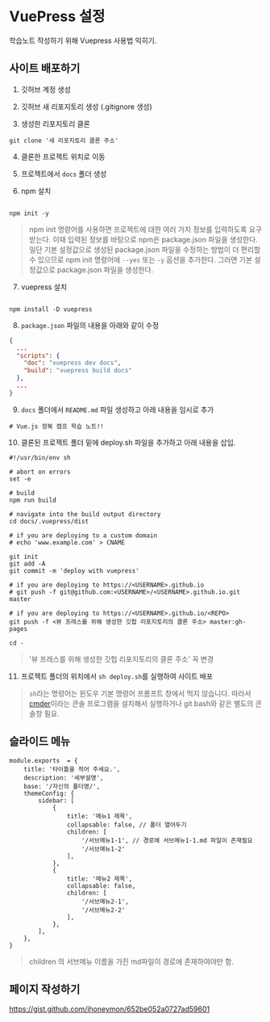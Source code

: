 
# VuePress 설정

  

학습노트 작성하기 위해 Vuepress 사용법 익히기.

  

## 사이트 배포하기

  

1. 깃허브 계정 생성

2. 깃허브 새 리포지토리 생성 (.gitignore 생성)

3. 생성한 리포지토리 클론
```
git clone '새 리포지토리 클론 주소'

```

  

4. 클론한 프로젝트 위치로 이동

5. 프로젝트에서 `docs` 폴더 생성

6. npm 설치
```

npm init -y

```

>npm init 명령어를 사용하면 프로젝트에 대한 여러 가지 정보를 입력하도록 요구받는다. 이때 입력된 정보를 바탕으로 npm은 package.json 파일을 생성한다. 일단 기본 설정값으로 생성된 package.json 파일을 수정하는 방법이 더 편리할 수 있으므로 npm init 명령어에 `--yes` 또는 `-y` 옵션을 추가한다. 그러면 기본 설정값으로 package.json 파일을 생성한다.

7. vuepress 설치
````

npm install -D vuepress

````

8. `package.json`  파일의 내용을 아래와 같이 수정
```json
{
  ...
  "scripts": {
    "doc": "vuepress dev docs",
    "build": "vuepress build docs"
  },
  ...
}
```
9. `docs` 폴더에서 `README.md` 파일 생성하고 아래 내용을 임시로 추가
```
# Vue.js 정복 캠프 학습 노트!!
```
10. 클론된 프로젝트 폴더 밑에 deploy.sh 파일을 추가하고 아래 내용을 삽입.
```
#!/usr/bin/env sh

# abort on errors
set -e

# build
npm run build

# navigate into the build output directory
cd docs/.vuepress/dist

# if you are deploying to a custom domain
# echo 'www.example.com' > CNAME

git init
git add -A
git commit -m 'deploy with vuepress'

# if you are deploying to https://<USERNAME>.github.io
# git push -f git@github.com:<USERNAME>/<USERNAME>.github.io.git master

# if you are deploying to https://<USERNAME>.github.io/<REPO>
git push -f <뷰 프레스를 위해 생성한 깃헙 리포지토리의 클론 주소> master:gh-pages

cd -
```
> '뷰 프레스를 위해 생성한 깃헙 리포지토리의 클론 주소' 꼭 변경

11.  프로젝트 폴더의 위치에서  `sh deploy.sh`를 실행하여 사이트 배포

> `sh`라는 명령어는 윈도우 기본 명령어 프롬프트 창에서 먹지 않습니다. 
> 따라서  [cmder](https://cmder.net/)이라는 콘솔 프로그램을 설치해서 실행하거나 git bash와 같은 별도의 콘솔창 필요.


## 슬라이드 메뉴
```
module.exports  = {
	title: '타이틀을 적어 주세요.',
	description: '세부설명',
	base: '/자신의 폴더명/',	
	themeConfig: {
		sidebar: [
			{
				title: '메뉴1 제목',
				collapsable: false, // 폴더 열어두기
				children: [
					'/서브메뉴1-1', // 경로에 서브메뉴1-1.md 파일이 존재필요
					'/서브메뉴1-2'
				],
			},
			{
				title: '메뉴2 제목',
				collapsable: false,
				children: [
					'/서브메뉴2-1', 
					'/서브메뉴2-2'
				],
			},
		],
	},
}
```
>children 의 서브메뉴 이름을 가진 md파일이 경로에 존재하여야만 함.

## 페이지 작성하기
https://gist.github.com/ihoneymon/652be052a0727ad59601
